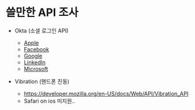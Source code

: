 # 쓸만한 API 조사



- Okta (소셜 로그인 API)
  - [Apple](https://developer.okta.com/docs/guides/add-an-external-idp/apple/before-you-begin/)
  - [Facebook](https://developer.okta.com/docs/guides/add-an-external-idp/facebook/before-you-begin/)
  - [Google](https://developer.okta.com/docs/guides/add-an-external-idp/google/before-you-begin/)
  - [LinkedIn](https://developer.okta.com/docs/guides/add-an-external-idp/linkedin/before-you-begin/)
  - [Microsoft](https://developer.okta.com/docs/guides/add-an-external-idp/microsoft/before-you-begin/)

- Vibration (핸드폰 진동)
  - https://developer.mozilla.org/en-US/docs/Web/API/Vibration_API
  - Safari on ios 미지원..